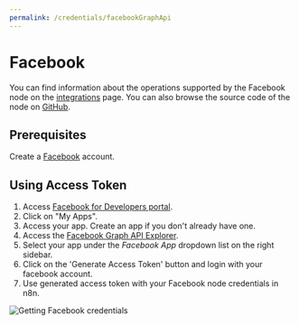 ```yaml
---
permalink: /credentials/facebookGraphApi
---
```


# Facebook

You can find information about the operations supported by the Facebook node on the [integrations](https://n8n.io/integrations/n8n-nodes-base.facebookGraphApi) page. You can also browse the source code of the node on [GitHub](https://github.com/n8n-io/n8n/tree/master/packages/nodes-base/nodes/Facebook).

## Prerequisites

Create a [Facebook](https://www.facebook.com/) account.

## Using Access Token

1. Access [Facebook for Developers portal](https://developers.facebook.com/).
2. Click on "My Apps".
3. Access your app. Create an app if you don't already have one.
4. Access the [Facebook Graph API Explorer](https://developers.facebook.com/tools/explorer/).
5. Select your app under the *Facebook App* dropdown list on the right sidebar.
6. Click on the 'Generate Access Token' button and login with your facebook account.
6. Use generated access token with your Facebook node credentials in n8n.

![Getting Facebook credentials](./using-access-token.gif)
